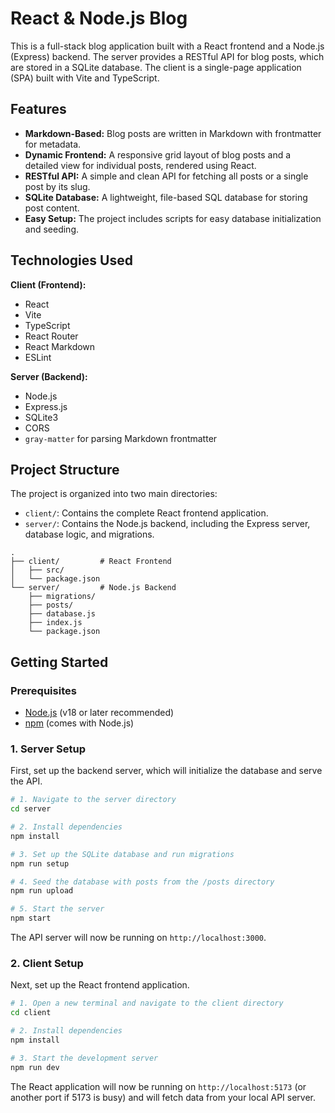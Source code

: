# React & Node.js Blog

This is a full-stack blog application built with a React frontend and a Node.js (Express) backend. The server provides a RESTful API for blog posts, which are stored in a SQLite database. The client is a single-page application (SPA) built with Vite and TypeScript.

## Features

-   **Markdown-Based:** Blog posts are written in Markdown with frontmatter for metadata.
-   **Dynamic Frontend:** A responsive grid layout of blog posts and a detailed view for individual posts, rendered using React.
-   **RESTful API:** A simple and clean API for fetching all posts or a single post by its slug.
-   **SQLite Database:** A lightweight, file-based SQL database for storing post content.
-   **Easy Setup:** The project includes scripts for easy database initialization and seeding.

## Technologies Used

**Client (Frontend):**
-   React
-   Vite
-   TypeScript
-   React Router
-   React Markdown
-   ESLint

**Server (Backend):**
-   Node.js
-   Express.js
-   SQLite3
-   CORS
-   `gray-matter` for parsing Markdown frontmatter

## Project Structure

The project is organized into two main directories:

-   `client/`: Contains the complete React frontend application.
-   `server/`: Contains the Node.js backend, including the Express server, database logic, and migrations.

```
.
├── client/         # React Frontend
│   ├── src/
│   └── package.json
└── server/         # Node.js Backend
    ├── migrations/
    ├── posts/
    ├── database.js
    ├── index.js
    └── package.json
```

## Getting Started

### Prerequisites

-   [Node.js](https://nodejs.org/) (v18 or later recommended)
-   [npm](https://www.npmjs.com/) (comes with Node.js)

### 1. Server Setup

First, set up the backend server, which will initialize the database and serve the API.

```bash
# 1. Navigate to the server directory
cd server

# 2. Install dependencies
npm install

# 3. Set up the SQLite database and run migrations
npm run setup

# 4. Seed the database with posts from the /posts directory
npm run upload

# 5. Start the server
npm start
```
The API server will now be running on `http://localhost:3000`.

### 2. Client Setup

Next, set up the React frontend application.

```bash
# 1. Open a new terminal and navigate to the client directory
cd client

# 2. Install dependencies
npm install

# 3. Start the development server
npm run dev
```
The React application will now be running on `http://localhost:5173` (or another port if 5173 is busy) and will fetch data from your local API server.
